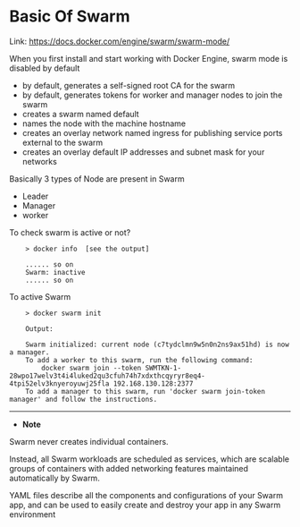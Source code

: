 # Basic Of Swarm

Link: https://docs.docker.com/engine/swarm/swarm-mode/


When you first install and start working with Docker Engine, swarm mode is disabled by default

- by default, generates a self-signed root CA for the swarm
- by default, generates tokens for worker and manager nodes to join the swarm
- creates a swarm named default
- names the node with the machine hostname
- creates an overlay network named ingress for publishing service ports external to the swarm
- creates an overlay default IP addresses and subnet mask for your networks



Basically 3 types of Node are present in Swarm
- Leader
- Manager
- worker


To check swarm is active or not?
```
    > docker info  [see the output]

    ...... so on
    Swarm: inactive
    ...... so on
```

To active Swarm
```
    > docker swarm init

    Output:

    Swarm initialized: current node (c7tydclmn9w5n0n2ns9ax51hd) is now a manager.
    To add a worker to this swarm, run the following command:
        docker swarm join --token SWMTKN-1-28wpo17welv3t4i4luked2qu3cfuh74h7xdxthcqyryr8eq4-4tpi52elv3knyeroyuwj25fla 192.168.130.128:2377
    To add a manager to this swarm, run 'docker swarm join-token manager' and follow the instructions.
```


---
- **Note**

Swarm never creates individual containers.

Instead, all Swarm workloads are scheduled as services, which are scalable groups of containers with added networking features maintained automatically by Swarm.

YAML files describe all the components and configurations of your Swarm app, and can be used to easily create and destroy your app in any Swarm environment
